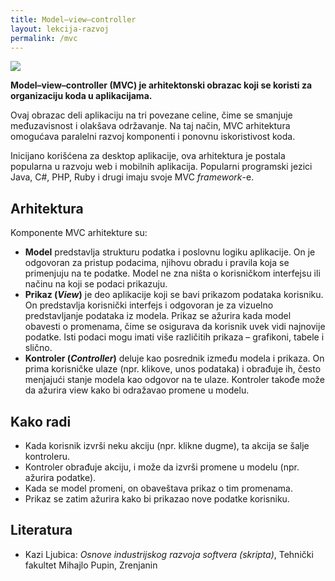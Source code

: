 ```yaml
---
title: Model–view–controller
layout: lekcija-razvoj
permalink: /mvc
---
```


![](https://upload.wikimedia.org/wikipedia/commons/a/a0/MVC-Process.svg)

**Model–view–controller (MVC) je arhitektonski obrazac koji se koristi za organizaciju koda u aplikacijama.**

Ovaj obrazac deli aplikaciju na tri povezane celine, čime se smanjuje međuzavisnost i olakšava održavanje. Na taj način, MVC arhitektura omogućava paralelni razvoj komponenti i ponovnu iskoristivost koda.

Inicijano korišćena za desktop aplikacije, ova arhitektura je postala popularna u razvoju web i mobilnih aplikacija. Popularni programski jezici Java, C#, PHP, Ruby i drugi imaju svoje MVC *framework*-e.

## Arhitektura 

Komponente MVC arhitekture su:
- **Model** predstavlja strukturu podatka i poslovnu logiku aplikacije. On je odgovoran za pristup podacima, njihovu obradu i pravila koja se primenjuju na te podatke. Model ne zna ništa o korisničkom interfejsu ili načinu na koji se podaci prikazuju.
- **Prikaz (*View*)** je deo aplikacije koji se bavi prikazom podataka korisniku. On predstavlja korisnički interfejs i odgovoran je za vizuelno predstavljanje podataka iz modela. Prikaz se ažurira kada model obavesti o promenama, čime se osigurava da korisnik uvek vidi najnovije podatke. Isti podaci mogu imati više različitih prikaza – grafikoni, tabele i slično.
- **Kontroler (*Controller*)** deluje kao posrednik između modela i prikaza. On prima korisničke ulaze (npr. klikove, unos podataka) i obrađuje ih, često menjajući stanje modela kao odgovor na te ulaze. Kontroler takođe može da ažurira view kako bi odražavao promene u modelu.

## Kako radi

- Kada korisnik izvrši neku akciju (npr. klikne dugme), ta akcija se šalje kontroleru.
- Kontroler obrađuje akciju, i može da izvrši promene u modelu (npr. ažurira podatke).
- Kada se model promeni, on obaveštava prikaz o tim promenama.
- Prikaz se zatim ažurira kako bi prikazao nove podatke korisniku.

## Literatura

- Kazi Ljubica: *Osnove industrijskog razvoja softvera (skripta)*, Tehnički fakultet Mihajlo Pupin, Zrenjanin
